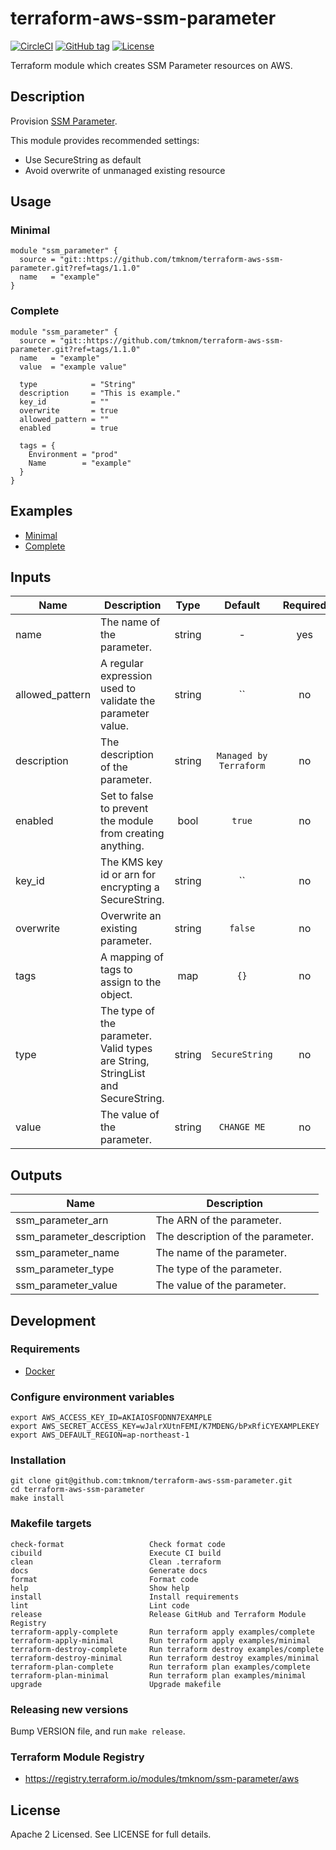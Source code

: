 # terraform-aws-ssm-parameter

[![CircleCI](https://circleci.com/gh/tmknom/terraform-aws-ssm-parameter.svg?style=svg)](https://circleci.com/gh/tmknom/terraform-aws-ssm-parameter)
[![GitHub tag](https://img.shields.io/github/tag/tmknom/terraform-aws-ssm-parameter.svg)](https://registry.terraform.io/modules/tmknom/ssm-parameter/aws)
[![License](https://img.shields.io/github/license/tmknom/terraform-aws-ssm-parameter.svg)](https://opensource.org/licenses/Apache-2.0)

Terraform module which creates SSM Parameter resources on AWS.

## Description

Provision [SSM Parameter](https://docs.aws.amazon.com/systems-manager/latest/userguide/systems-manager-paramstore.html).

This module provides recommended settings:

- Use SecureString as default
- Avoid overwrite of unmanaged existing resource

## Usage

### Minimal

```hcl
module "ssm_parameter" {
  source = "git::https://github.com/tmknom/terraform-aws-ssm-parameter.git?ref=tags/1.1.0"
  name   = "example"
}
```

### Complete

```hcl
module "ssm_parameter" {
  source = "git::https://github.com/tmknom/terraform-aws-ssm-parameter.git?ref=tags/1.1.0"
  name   = "example"
  value  = "example value"

  type            = "String"
  description     = "This is example."
  key_id          = ""
  overwrite       = true
  allowed_pattern = ""
  enabled         = true

  tags = {
    Environment = "prod"
    Name        = "example"
  }
}
```

## Examples

- [Minimal](https://github.com/tmknom/terraform-aws-ssm-parameter/tree/master/examples/minimal)
- [Complete](https://github.com/tmknom/terraform-aws-ssm-parameter/tree/master/examples/complete)

## Inputs

| Name            | Description                                                                     |  Type  |        Default         | Required |
| --------------- | ------------------------------------------------------------------------------- | :----: | :--------------------: | :------: |
| name            | The name of the parameter.                                                      | string |           -            |   yes    |
| allowed_pattern | A regular expression used to validate the parameter value.                      | string |        `` | no         |
| description     | The description of the parameter.                                               | string | `Managed by Terraform` |    no    |
| enabled         | Set to false to prevent the module from creating anything.                      |  bool  |         `true`         |    no    |
| key_id          | The KMS key id or arn for encrypting a SecureString.                            | string |        `` | no         |
| overwrite       | Overwrite an existing parameter.                                                | string |        `false`         |    no    |
| tags            | A mapping of tags to assign to the object.                                      |  map   |          `{}`          |    no    |
| type            | The type of the parameter. Valid types are String, StringList and SecureString. | string |     `SecureString`     |    no    |
| value           | The value of the parameter.                                                     | string |      `CHANGE ME`       |    no    |

## Outputs

| Name                      | Description                       |
| ------------------------- | --------------------------------- |
| ssm_parameter_arn         | The ARN of the parameter.         |
| ssm_parameter_description | The description of the parameter. |
| ssm_parameter_name        | The name of the parameter.        |
| ssm_parameter_type        | The type of the parameter.        |
| ssm_parameter_value       | The value of the parameter.       |

## Development

### Requirements

- [Docker](https://www.docker.com/)

### Configure environment variables

```shell
export AWS_ACCESS_KEY_ID=AKIAIOSFODNN7EXAMPLE
export AWS_SECRET_ACCESS_KEY=wJalrXUtnFEMI/K7MDENG/bPxRfiCYEXAMPLEKEY
export AWS_DEFAULT_REGION=ap-northeast-1
```

### Installation

```shell
git clone git@github.com:tmknom/terraform-aws-ssm-parameter.git
cd terraform-aws-ssm-parameter
make install
```

### Makefile targets

```text
check-format                   Check format code
cibuild                        Execute CI build
clean                          Clean .terraform
docs                           Generate docs
format                         Format code
help                           Show help
install                        Install requirements
lint                           Lint code
release                        Release GitHub and Terraform Module Registry
terraform-apply-complete       Run terraform apply examples/complete
terraform-apply-minimal        Run terraform apply examples/minimal
terraform-destroy-complete     Run terraform destroy examples/complete
terraform-destroy-minimal      Run terraform destroy examples/minimal
terraform-plan-complete        Run terraform plan examples/complete
terraform-plan-minimal         Run terraform plan examples/minimal
upgrade                        Upgrade makefile
```

### Releasing new versions

Bump VERSION file, and run `make release`.

### Terraform Module Registry

- <https://registry.terraform.io/modules/tmknom/ssm-parameter/aws>

## License

Apache 2 Licensed. See LICENSE for full details.
